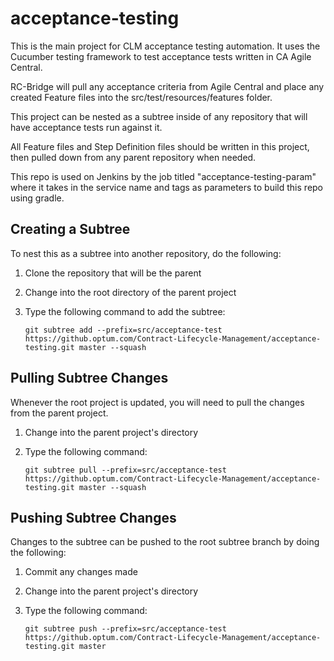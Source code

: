 # acceptance-testing

This is the main project for CLM acceptance testing automation. It uses the Cucumber testing framework to test acceptance tests written in CA Agile Central.

RC-Bridge will pull any acceptance criteria from Agile Central and place any created Feature files into the src/test/resources/features folder.

This project can be nested as a subtree inside of any repository that will have acceptance tests run against it.

All Feature files and Step Definition files should be written in this project, then pulled down from any parent repository when needed.

This repo is used on Jenkins by the job titled "acceptance-testing-param" where it takes in the service name and tags as parameters to build this repo using gradle.

## Creating a Subtree

To nest this as a subtree into another repository, do the following: 

1. Clone the repository that will be the parent

2. Change into the root directory of the parent project

3. Type the following command to add the subtree:
    ```git
    git subtree add --prefix=src/acceptance-test https://github.optum.com/Contract-Lifecycle-Management/acceptance-testing.git master --squash
    ```
    
## Pulling Subtree Changes

Whenever the root project is updated, you will need to pull the changes from the parent project.

1. Change into the parent project's directory

2. Type the following command: 
    ```git
    git subtree pull --prefix=src/acceptance-test https://github.optum.com/Contract-Lifecycle-Management/acceptance-testing.git master --squash
    ```

## Pushing Subtree Changes

Changes to the subtree can be pushed to the root subtree branch by doing the following:

1. Commit any changes made 

2. Change into the parent project's directory

3. Type the following command:
    ```git
    git subtree push --prefix=src/acceptance-test https://github.optum.com/Contract-Lifecycle-Management/acceptance-testing.git master
    ```
